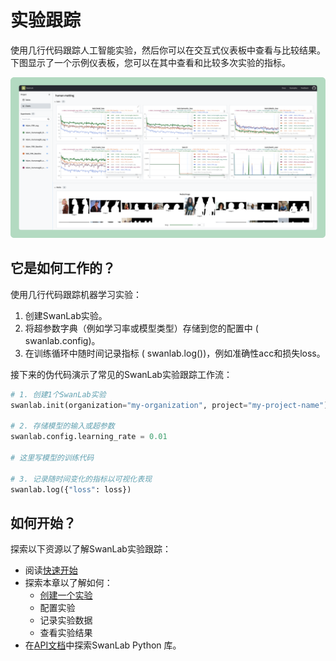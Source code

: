 # 实验跟踪

使用几行代码跟踪人工智能实验，然后你可以在交互式仪表板中查看与比较结果。  
下图显示了一个示例仪表板，您可以在其中查看和比较多次实验的指标。

![](/assets/swanlab-overview.png)

## 它是如何工作的？

使用几行代码跟踪机器学习实验：

1. 创建SwanLab实验。
2. 将超参数字典（例如学习率或模型类型）存储到您的配置中 ( swanlab.config)。
3. 在训练循环中随时间记录指标 ( swanlab.log())，例如准确性acc和损失loss。

接下来的伪代码演示了常见的SwanLab实验跟踪工作流：

```python
# 1. 创建1个SwanLab实验
swanlab.init(organization="my-organization", project="my-project-name")

# 2. 存储模型的输入或超参数
swanlab.config.learning_rate = 0.01

# 这里写模型的训练代码

# 3. 记录随时间变化的指标以可视化表现
swanlab.log({"loss": loss})
```

## 如何开始？

探索以下资源以了解SwanLab实验跟踪：

- 阅读[快速开始](/zh/guide_cloud/general/quick-start)
- 探索本章以了解如何：
  - [创建一个实验](/zh/guide_cloud/experiment_track/create-experiment)
  - 配置实验
  - 记录实验数据
  - 查看实验结果
- 在[API文档](/zh/api/api-index)中探索SwanLab Python 库。